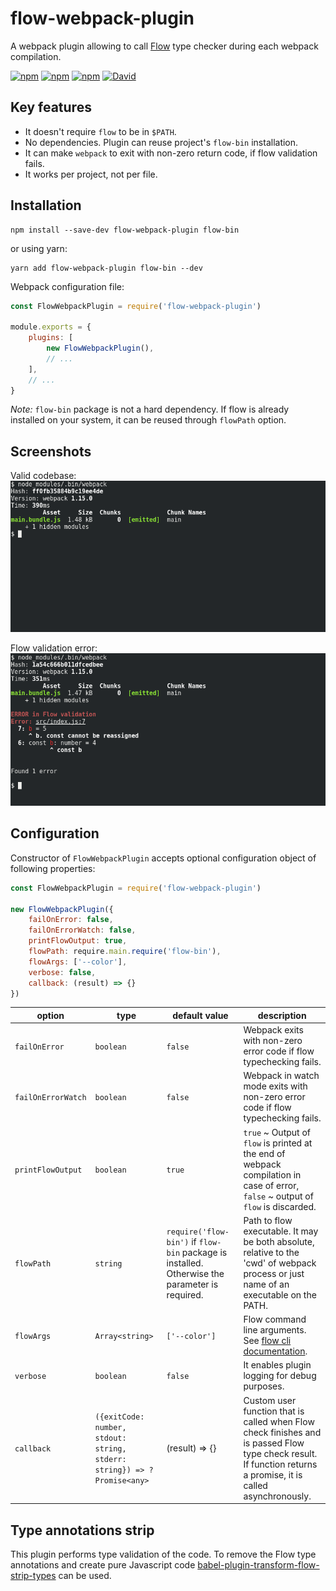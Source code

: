 # flow-webpack-plugin

A webpack plugin allowing to call [Flow][2] type checker during each webpack compilation.

[![npm](https://img.shields.io/npm/v/flow-webpack-plugin.svg)]()
[![npm](https://img.shields.io/npm/l/flow-webpack-plugin.svg)]()
[![npm](https://img.shields.io/npm/dm/flow-webpack-plugin.svg)]()
[![David](https://img.shields.io/david/happylynx/flow-webpack-plugin.svg)]()

## Key features

* It doesn't require `flow` to be in `$PATH`.
* No dependencies. Plugin can reuse project's `flow-bin` installation.
* It can make `webpack` to exit with non-zero return code, if flow validation fails.
* It works per project, not per file.

## Installation

```
npm install --save-dev flow-webpack-plugin flow-bin
```

or using yarn:

```
yarn add flow-webpack-plugin flow-bin --dev
```

Webpack configuration file:

```js
const FlowWebpackPlugin = require('flow-webpack-plugin')

module.exports = {
    plugins: [
        new FlowWebpackPlugin(),
        // ...
    ],
    // ...
}
```

*Note:* `flow-bin` package is not a hard dependency. If flow is already installed on your system,
it can be reused through `flowPath` option.

## Screenshots

Valid codebase:  
![Valid codebase](doc/flow-webpack-plugin-valid.png)

Flow validation error:  
![Flow validation error](doc/flow-webpack-plugin-invalid.png)

## Configuration

Constructor of `FlowWebpackPlugin` accepts optional configuration object of following properties:

```js
const FlowWebpackPlugin = require('flow-webpack-plugin')

new FlowWebpackPlugin({
    failOnError: false,
    failOnErrorWatch: false,
    printFlowOutput: true,
    flowPath: require.main.require('flow-bin'),
    flowArgs: ['--color'],
    verbose: false,
    callback: (result) => {}
})
```

| option | type | default value | description |
| --- | --- | --- | --- |
| `failOnError` | `boolean` | `false` | Webpack exits with non-zero error code if flow typechecking fails. |
| `failOnErrorWatch` | `boolean` | `false` | Webpack in watch mode exits with non-zero error code if flow typechecking fails. |
| `printFlowOutput` | `boolean` | `true` | `true` ~ Output of `flow` is printed at the end of webpack compilation in case of error, `false` ~ output of `flow` is discarded. |
| `flowPath` | `string` | `require('flow-bin')` if `flow-bin` package is installed. Otherwise the parameter is required. | Path to flow executable. It may be both absolute, relative to the 'cwd' of webpack process or just name of an executable on the PATH.
| `flowArgs` | `Array<string>` | `['--color']` | Flow command line arguments. See [flow cli documentation][1]. |
| `verbose` | `boolean` | `false` | It enables plugin logging for debug purposes. |
| `callback` | `({exitCode: number, stdout: string, stderr: string}) => ?Promise<any>` | (result) => {} | Custom user function that is called when Flow check finishes and is passed Flow type check result. If function returns a promise, it is called asynchronously. |
  
## Type annotations strip

This plugin performs type validation of the code. To remove the Flow type annotations and
create pure Javascript code [babel-plugin-transform-flow-strip-types][3] can be used.

[1]: https://flowtype.org/docs/cli.html
[2]: https://flowtype.org
[3]: https://www.npmjs.com/package/babel-plugin-transform-flow-strip-types
